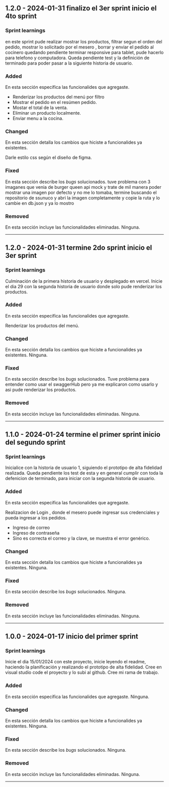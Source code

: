 ## 1.2.0 - 2024-01-31 finalizo el 3er sprint inicio el 4to sprint

### Sprint learnings

en este sprint pude realizar mostrar los productos, filtrar segun el orden del pedido, mostrar lo solicitado por el mesero , borrar y enviar el pedido al cocinero quedando pendiente terminar responsive para tablet, pude hacerlo para telefono y computadora.  Queda pendiente test y la definición de terminado para poder pasar a la siguiente historia de usuario.

### Added

En esta sección especifica las funcionalides que agregaste.

* Renderizar los productos del menú por filtro
* Mostrar el pedido en el resúmen pedido.
* Mostar el total de la venta.
* Eliminar un producto localmente.
* Enviar menu a la cocina.

### Changed

En esta sección detalla los cambios que hiciste a funcionalides ya existentes.

Darle estilo css según el diseño de figma.

### Fixed

En esta sección describe los _bugs_ solucionados.
tuve problema con 3 imaganes que venia de burger queen api mock y trate de mil manera poder mostrar una imagen por defecto y no me lo tomaba, termine buscando el repositorio de ssunuco y abri la imagen completamente y copie la ruta y lo cambie en db.json y ya lo mostro

### Removed

En esta sección incluye las funcionalidades eliminadas.
Ninguna.

_______________________________
## 1.2.0 - 2024-01-31 termine 2do sprint inicio el 3er sprint

### Sprint learnings

Culminación de la primera historia de usuario y desplegado en vercel. Inicie el dia 29 con la segunda historia de usuario donde solo pude renderizar los productos.

### Added

En esta sección especifica las funcionalides que agregaste.

Renderizar los productos del menú.

### Changed

En esta sección detalla los cambios que hiciste a funcionalides ya existentes.
Ninguna.

### Fixed

En esta sección describe los _bugs_ solucionados.
Tuve problema para entender como usar el swaggerHub pero ya me explicaron como usarlo y asi pude renderizar los productos.

### Removed

En esta sección incluye las funcionalidades eliminadas.
Ninguna.



_________________________________

## 1.1.0 - 2024-01-24  termine el primer sprint inicio del segundo sprint

### Sprint learnings

Inicialice con la historia de usuario 1, siguiendo el prototipo de alta fidelidad realizada.  Queda pendiente los test de esta y en general  cumplir con toda la defenicion de terminado, para iniciar con la segunda historia de usuario.

### Added

En esta sección especifica las funcionalides que agregaste.

Realizacion de Login , donde el mesero puede ingresar sus credenciales y pueda ingresar a los pedidos.

* Ingreso de correo
* Ingreso de contraseña
* Sino es correcta el correo y la clave, se muestra el error genérico.

### Changed

En esta sección detalla los cambios que hiciste a funcionalides ya existentes.
Ninguna.

### Fixed

En esta sección describe los _bugs_ solucionados.
Ninguna.

### Removed

En esta sección incluye las funcionalidades eliminadas.
Ninguna.
_________________________________
## 1.0.0 - 2024-01-17 inicio del primer sprint

### Sprint learnings

Inicie el dia 15/01/2024 con este proyecto, inicie leyendo el readme, haciendo la planificación y realizando el prototipo de alta fidelidad.
Cree en visual studio code el proyecto y lo subi al github.
Cree mi rama de trabajo.

### Added

En esta sección especifica las funcionalides que agregaste.
Ninguna.

### Changed

En esta sección detalla los cambios que hiciste a funcionalides ya existentes.
Ninguna.

### Fixed

En esta sección describe los _bugs_ solucionados.
Ninguna.

### Removed

En esta sección incluye las funcionalidades eliminadas.
Ninguna.
_______________________________________________________________